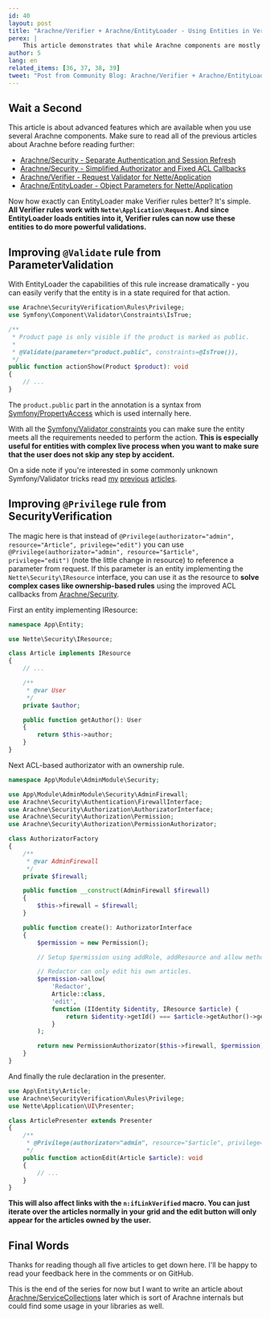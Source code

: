 ```yaml
---
id: 40
layout: post
title: "Arachne/Verifier + Arachne/EntityLoader - Using Entities in Verifier Rules"
perex: |
    This article demonstrates that while Arachne components are mostly independent on each other, their potential raises dramatically when you use them together. Push both [Arachne/ParameterValidation](https://github.com/Arachne/ParameterValidation) and [Arachne/SecurityVerification](https://github.com/Arachne/SecurityVerification) to their limits with [Arachne/EntityLoader](https://github.com/Arachne/EntityLoader)!
author: 5
lang: en
related_items: [36, 37, 38, 39]
tweet: "Post from Community Blog: Arachne/Verifier + Arachne/EntityLoader - Using Entities in Verifier Rules #symfony #validator #doctrineORM"
---
```


## Wait a Second

This article is about advanced features which are available when you use several Arachne components. Make sure to read all of the previous articles about Arachne before reading further:

- [Arachne/Security - Separate Authentication and Session Refresh](/blog/2017/08/14/arachne-security-separate-authentication-and-session-refresh)
- [Arachne/Security - Simplified Authorizator and Fixed ACL Callbacks](/blog/2017/08/21/arachne-security-simplified-authorizator-and-fixed-acl-callbacks)
- [Arachne/Verifier - Request Validator for Nette/Application](/blog/2017/08/28/arachne-verifier-request-validator-for-nette-application)
- [Arachne/EntityLoader - Object Parameters for Nette/Application](/blog/2017/09/04/arachne-entity-loader-object-parameters-for-nette-application)

Now how exactly can EntityLoader make Verifier rules better? It's simple. **All Verifier rules work with `Nette\Application\Request`. And since EntityLoader loads entities into it, Verifier rules can now use these entities to do more powerful validations.**


## Improving `@Validate` rule from ParameterValidation

With EntityLoader the capabilities of this rule increase dramatically - you can easily verify that the entity is in a state required for that action.

```php
use Arachne\SecurityVerification\Rules\Privilege;
use Symfony\Component\Validator\Constraints\IsTrue;

/**
 * Product page is only visible if the product is marked as public.
 *
 * @Validate(parameter="product.public", constraints=@IsTrue()),
 */
public function actionShow(Product $product): void
{
    // ...
}
```

The `product.public` part in the annotation is a syntax from [Symfony/PropertyAccess](https://symfony.com/doc/current/components/property_access.html) which is used internally here.

With all the [Symfony/Validator constraints](https://symfony.com/doc/current/reference/constraints.html) you can make sure the entity meets all the requirements needed to perform the action. **This is especially useful for entities with complex live process when you want to make sure that the user does not skip any step by accident.**

On a side note if you're interested in some commonly unknown Symfony/Validator tricks read [my](/blog/2017/02/11/symfony-validator-comparison-constraints/) [previous](/blog/2017/02/18/symfony-validator-conditional-constraints/) [articles](/blog/2017/02/24/symfony-validator-dynamic-constraints/).


## Improving `@Privilege` rule from SecurityVerification

The magic here is that instead of `@Privilege(authorizator="admin", resource="Article", privilege="edit")` you can use `@Privilege(authorizator="admin", resource="$article", privilege="edit")` (note the little change in resource) to reference a parameter from request. If this parameter is an entity implementing the `Nette\Security\IResource` interface, you can use it as the resource to **solve complex cases like ownership-based rules** using the improved ACL callbacks from [Arachne/Security](https://github.com/Arachne/Security).

First an entity implementing IResource:

```php
namespace App\Entity;

use Nette\Security\IResource;

class Article implements IResource
{
    // ...

    /**
     * @var User
     */
    private $author;

    public function getAuthor(): User
    {
        return $this->author;
    }
}
```

Next ACL-based authorizator with an ownership rule.

```php
namespace App\Module\AdminModule\Security;

use App\Module\AdminModule\Security\AdminFirewall;
use Arachne\Security\Authentication\FirewallInterface;
use Arachne\Security\Authorization\AuthorizatorInterface;
use Arachne\Security\Authorization\Permission;
use Arachne\Security\Authorization\PermissionAuthorizator;

class AuthorizatorFactory
{
    /**
     * @var AdminFirewall
     */
    private $firewall;

    public function __construct(AdminFirewall $firewall)
    {
        $this->firewall = $firewall;
    }

    public function create(): AuthorizatorInterface
    {
        $permission = new Permission();

        // Setup $permission using addRole, addResource and allow methods.

        // Redactor can only edit his own articles.
        $permission->allow(
            'Redactor',
            Article::class,
            'edit',
            function (IIdentity $identity, IResource $article) {
                return $identity->getId() === $article->getAuthor()->getId();
            }
        );

        return new PermissionAuthorizator($this->firewall, $permission);
    }
}
```

And finally the rule declaration in the presenter.

```php
use App\Entity\Article;
use Arachne\SecurityVerification\Rules\Privilege;
use Nette\Application\UI\Presenter;

class ArticlePresenter extends Presenter
{
    /**
     * @Privilege(authorizator="admin", resource="$article", privilege="edit")
     */
    public function actionEdit(Article $article): void
    {
        // ...
    }
}
```

**This will also affect links with the `n:ifLinkVerified` macro. You can just iterate over the articles normally in your grid and the edit button will only appear for the articles owned by the user.**


## Final Words

Thanks for reading though all five articles to get down here. I'll be happy to read your feedback here in the comments or on GitHub.

This is the end of the series for now but I want to write an article about [Arachne/ServiceCollections](https://github.com/Arachne/ServiceCollections) later which is sort of Arachne internals but could find some usage in your libraries as well.
